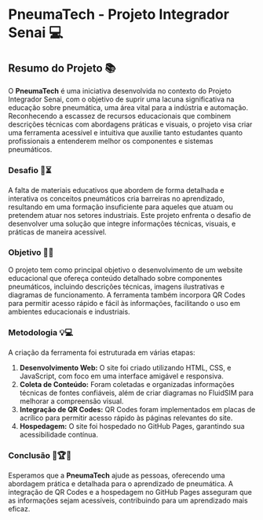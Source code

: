 # PneumaTech - Projeto Integrador Senai 💻

## Resumo do Projeto 📚

O **PneumaTech** é uma iniciativa desenvolvida no contexto do Projeto Integrador Senai, com o objetivo de suprir uma lacuna significativa na educação sobre pneumática, uma área vital para a indústria e automação. Reconhecendo a escassez de recursos educacionais que combinem descrições técnicas com abordagens práticas e visuais, o projeto visa criar uma ferramenta acessível e intuitiva que auxilie tanto estudantes quanto profissionais a entenderem melhor os componentes e sistemas pneumáticos.

### Desafio 💪⏳

A falta de materiais educativos que abordem de forma detalhada e interativa os conceitos pneumáticos cria barreiras no aprendizado, resultando em uma formação insuficiente para aqueles que atuam ou pretendem atuar nos setores industriais. Este projeto enfrenta o desafio de desenvolver uma solução que integre informações técnicas, visuais, e práticas de maneira acessível.

### Objetivo 🎯🎯

O projeto tem como principal objetivo o desenvolvimento de um website educacional que ofereça conteúdo detalhado sobre componentes pneumáticos, incluindo descrições técnicas, imagens ilustrativas e diagramas de funcionamento. A ferramenta também incorpora QR Codes para permitir acesso rápido e fácil às informações, facilitando o uso em ambientes educacionais e industriais.

### Metodologia 💡💻

A criação da ferramenta foi estruturada em várias etapas:

1. **Desenvolvimento Web:** O site foi criado utilizando HTML, CSS, e JavaScript, com foco em uma interface amigável e responsiva.
2. **Coleta de Conteúdo:** Foram coletadas e organizadas informações técnicas de fontes confiáveis, além de criar diagramas no FluidSIM para melhorar a compreensão visual.
3. **Integração de QR Codes:** QR Codes foram implementados em placas de acrílico para permitir acesso rápido às páginas relevantes do site.
4. **Hospedagem:** O site foi hospedado no GitHub Pages, garantindo sua acessibilidade contínua.

### Conclusão 🎉🏆✅

Esperamos que a **PneumaTech** ajude as pessoas, oferecendo uma abordagem prática e detalhada para o aprendizado de pneumática. A integração de QR Codes e a hospedagem no GitHub Pages asseguram que as informações sejam acessíveis, contribuindo para um aprendizado mais eficaz.
